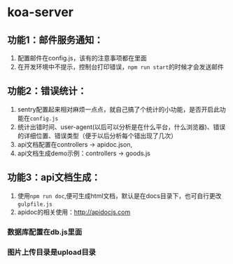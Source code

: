 # koa-server

## 功能1：邮件服务通知：
1. 配置邮件在config.js，该有的注意事项都在里面
2. 在开发环境中不提示，控制台打印错误，`npm run start`的时候才会发送邮件


## 功能2：错误统计：
1. sentry配置起来相对麻烦一点点，就自己搞了个统计的小功能，是否开启此功能在`config.js`
2. 统计出错时间、user-agent(以后可以分析是在什么平台，什么浏览器)、错误的详细位置、错误类型（便于以后分析每个错出现了几次）
3. api文档配置在controllers -> apidoc.json,
4. api文档生成demo示例：controllers -> goods.js

## 功能3：api文档生成：
1. 使用`npm run doc`,便可生成html文档，默认是在docs目录下，也可自行更改`gulpfile.js`
2. apidoc的相关使用：http://apidocjs.com

### 数据库配置在db.js里面

### 图片上传目录是upload目录